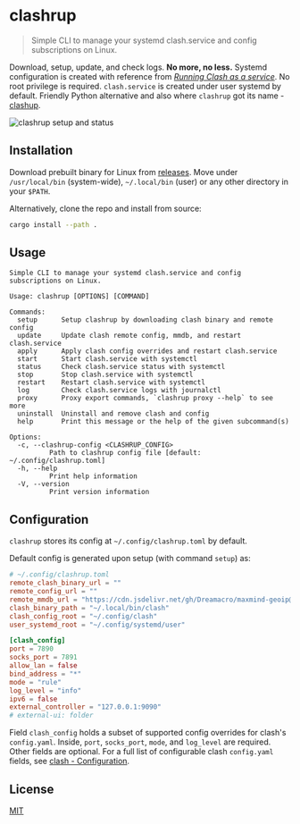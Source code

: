 # clashrup

> Simple CLI to manage your systemd clash.service and config subscriptions on Linux.

Download, setup, update, and check logs. **No more, no less.** Systemd configuration is created with reference from
[*Running Clash as a service*](https://github.com/Dreamacro/clash/wiki/Running-Clash-as-a-service). No root privilege is
required. `clash.service` is created under user systemd by default. Friendly Python alternative and also where
`clashrup` got its name - [clashup](https://github.com/felinae98/clashup).

![clashrup setup and status](https://user-images.githubusercontent.com/32114380/210215197-e326ab4f-6b9e-40ee-9459-1ecededc869c.png)

## Installation

Download prebuilt binary for Linux from [releases](https://github.com/spencerwooo/clashrup/releases/latest). Move under
`/usr/local/bin` (system-wide), `~/.local/bin` (user) or any other directory in your `$PATH`.

Alternatively, clone the repo and install from source:

```bash
cargo install --path .
```

## Usage

```
Simple CLI to manage your systemd clash.service and config subscriptions on Linux.

Usage: clashrup [OPTIONS] [COMMAND]

Commands:
  setup      Setup clashrup by downloading clash binary and remote config
  update     Update clash remote config, mmdb, and restart clash.service
  apply      Apply clash config overrides and restart clash.service
  start      Start clash.service with systemctl
  status     Check clash.service status with systemctl
  stop       Stop clash.service with systemctl
  restart    Restart clash.service with systemctl
  log        Check clash.service logs with journalctl
  proxy      Proxy export commands, `clashrup proxy --help` to see more
  uninstall  Uninstall and remove clash and config
  help       Print this message or the help of the given subcommand(s)

Options:
  -c, --clashrup-config <CLASHRUP_CONFIG>
          Path to clashrup config file [default: ~/.config/clashrup.toml]
  -h, --help
          Print help information
  -V, --version
          Print version information
```

## Configuration

`clashrup` stores its config at `~/.config/clashrup.toml` by default.

Default config is generated upon setup (with command `setup`) as:

```toml
# ~/.config/clashrup.toml
remote_clash_binary_url = ""
remote_config_url = ""
remote_mmdb_url = "https://cdn.jsdelivr.net/gh/Dreamacro/maxmind-geoip@release/Country.mmdb"
clash_binary_path = "~/.local/bin/clash"
clash_config_root = "~/.config/clash"
user_systemd_root = "~/.config/systemd/user"

[clash_config]
port = 7890
socks_port = 7891
allow_lan = false
bind_address = "*"
mode = "rule"
log_level = "info"
ipv6 = false
external_controller = "127.0.0.1:9090"
# external-ui: folder
```

Field `clash_config` holds a subset of supported config overrides for clash's `config.yaml`. Inside, `port`,
`socks_port`, `mode`, and `log_level` are required. Other fields are optional. For a full list of configurable clash
`config.yaml` fields, see [clash - Configuration](https://github.com/Dreamacro/clash/wiki/configuration).

## License

[MIT](LICENSE)
